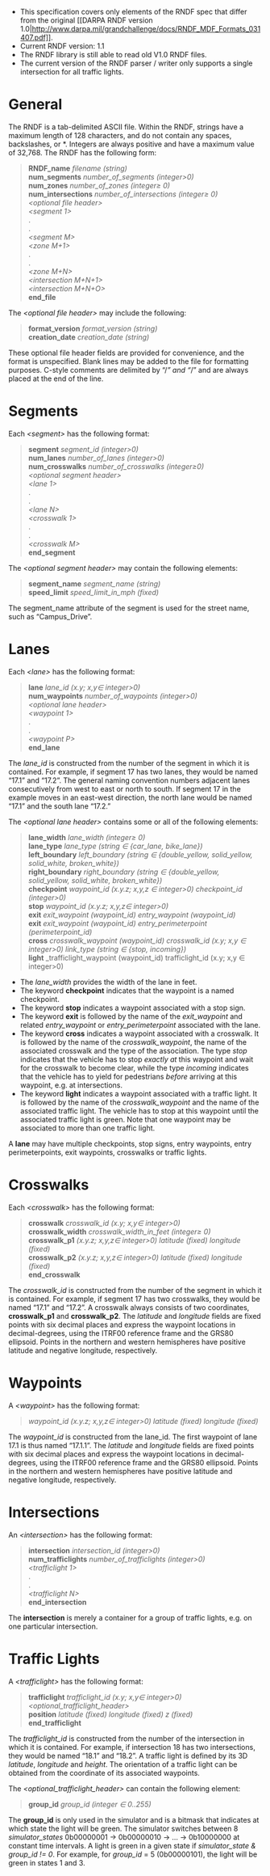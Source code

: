 * This specification covers only elements of the RNDF spec that differ from the original [[DARPA RNDF version 1.0|http://www.darpa.mil/grandchallenge/docs/RNDF_MDF_Formats_031407.pdf]].
* Current RNDF version: 1.1
* The RNDF library is still able to read old V1.0 RNDF files.
* The current version of the RNDF parser / writer only supports a single intersection for all traffic lights.


# General

The RNDF is a tab-delimited ASCII file. Within the RNDF, strings have a maximum length of 128 characters, and do not contain any spaces, backslashes, or *. Integers are always positive and have a maximum value of 32,768. The RNDF has the following form:

> **RNDF_name** _filename (string)_  
> **num_segments** _number_of_segments (integer\>0)_  
> **num_zones** _number_of_zones (integer≥ 0)_  
> **num_intersections** _number_of_intersections (integer≥ 0)_  
> _\<optional file header\>_  
> _\<segment 1\>_  
> .  
> .  
> _\<segment M\>_  
> _\<zone M+1\>_  
> .  
> .  
> _\<zone M+N\>_  
> _\<intersection M+N+1\>_  
> _\<intersection M+N+O\>_  
> **end_file**

The _\<optional file header\>_ may include the following:

> **format_version**  _format_version (string)_  
> **creation_date**  _creation_date (string)_

These optional file header fields are provided for convenience, and the format is unspecified. Blank lines may be added to the file for formatting purposes. C-style comments are delimited by “/*” and “*/” and are always placed at the end of the line.


# Segments


Each _\<segment\>_ has the following format:

> **segment**  _segment_id (integer\>0)_  
> **num_lanes**  _number_of_lanes (integer\>0)_  
> **num_crosswalks**  _number_of_crosswalks (integer≥0)_  
> _\<optional segment header\>_  
> _\<lane 1\>_  
> .  
> .  
> _\<lane N\>_  
> _\<crosswalk 1\>_  
> .  
> .  
> _\<crosswalk M\>_  
> **end_segment**

The _\<optional segment header\>_ may contain the following elements:

> **segment_name** _segment_name (string)_  
> **speed_limit** _speed_limit_in_mph (fixed)_

The segment_name attribute of the segment is used for the street name, such as “Campus_Drive”.


# Lanes


Each _\<lane\>_ has the following format:

> **lane**  _lane_id (x.y; x,y∈ integer\>0)_  
> **num_waypoints**  _number_of_waypoints (integer\>0)_  
> _\<optional lane header\>_  
> _\<waypoint 1\>_  
> .  
> .  
> _\<waypoint P\>_  
> **end_lane**

The _lane_id_ is constructed from the number of the segment in which it is contained. For example, if segment 17 has two lanes, they would be named “17.1” and “17.2”. The general naming convention numbers adjacent lanes consecutively from west to east or north to south. If segment 17 in the example moves in an east-west direction, the north lane would be named “17.1” and the south lane “17.2.”

The _\<optional lane header\>_ contains some or all of the following elements:

> **lane_width**  _lane_width (integer≥ 0)_  
> **lane_type**  _lane_type (string ∈ {car_lane, bike_lane})_  
> **left_boundary**  _left_boundary (string ∈ {double_yellow, solid_yellow, solid_white, broken_white})_  
> **right_boundary**  _right_boundary (string ∈ {double_yellow, solid_yellow, solid_white, broken_white})_  
> **checkpoint**  _waypoint_id (x.y.z; x,y,z ∈ integer\>0) checkpoint_id (integer\>0)_  
> **stop**  _waypoint_id (x.y.z; x,y,z∈ integer\>0)_  
> **exit** _exit_waypoint (waypoint_id)_  _entry_waypoint (waypoint_id)_  
> **exit** _exit_waypoint (waypoint_id)_  _entry_perimeterpoint (perimeterpoint_id)_  
> **cross**  _crosswalk_waypoint (waypoint_id)  crosswalk_id (x.y; x,y ∈ integer\>0)  link_type (string ∈ {stop, incoming})_  
> **light**  _trafficlight_waypoint (waypoint_id)  trafficlight_id (x.y; x,y ∈ integer\>0)


* The _lane_width_ provides the width of the lane in feet.
* The keyword **checkpoint** indicates that the waypoint is a named checkpoint.
* The keyword **stop** indicates a waypoint associated with a stop sign.
* The keyword **exit** is followed by the name of the _exit_waypoint_ and related _entry_waypoint_ or _entry_perimeterpoint_ associated with the lane.
* The keyword **cross** indicates a waypoint associated with a crosswalk. It is followed by the name of the _crosswalk_waypoint_, the name of the associated crosswalk and the type of the association. The type _stop_ indicates that the vehicle has to stop _exactly at_ this waypoint and wait for the crosswalk to become clear, while the type _incoming_ indicates that the vehicle has to yield for pedestrians _before_ arriving at this waypoint, e.g. at intersections.
* The keyword **light** indicates a waypoint associated with a traffic light. It is followed by the name of the _crosswalk_waypoint_ and the name of the associated traffic light. The vehicle has to stop at this waypoint until the associated traffic light is green. Note that one waypoint may be associated to more than one traffic light.

A **lane** may have multiple checkpoints, stop signs, entry waypoints, entry perimeterpoints, exit waypoints, crosswalks or traffic lights.

# Crosswalks

Each _\<crosswalk\>_ has the following format:

> **crosswalk**  _crosswalk_id (x.y; x,y∈ integer\>0)_  
> **crosswalk_width**  _crosswalk_width_in_feet (integer≥ 0)_  
> **crosswalk_p1**  _(x.y.z; x,y,z∈ integer\>0)     latitude (fixed)    longitude (fixed)_  
> **crosswalk_p2**  _(x.y.z; x,y,z∈ integer\>0)     latitude (fixed)    longitude (fixed)_  
> **end_crosswalk**

The _crosswalk_id_ is constructed from the number of the segment in which it is contained. For example, if segment 17 has two crosswalks, they would be named “17.1” and “17.2”. A crosswalk always consists of two coordinates, **crosswalk_p1** and **crosswalk_p2**. The _latitude_ and _longitude_ fields are fixed points with six decimal places and express the waypoint locations in decimal-degrees, using the ITRF00 reference frame and the GRS80 ellipsoid. Points in the northern and western hemispheres have positive latitude and negative longitude, respectively.


# Waypoints

A _\<waypoint\>_ has the following format:

> _waypoint_id_  _(x.y.z; x,y,z∈ integer\>0)     latitude (fixed)    longitude (fixed)_

The _waypoint_id_ is constructed from the lane_id. The first waypoint of lane 17.1 is thus named “17.1.1”. The _latitude_ and _longitude_ fields are fixed points with six decimal places and express the waypoint locations in decimal-degrees, using the ITRF00 reference frame and the GRS80 ellipsoid. Points in the northern and western hemispheres have positive latitude and negative longitude, respectively.

# Intersections

An _\<intersection\>_ has the following format:

> **intersection**  _intersection_id (integer\>0)_  
> **num_trafficlights** _number_of_trafficlights (integer\>0)_  
> _\<trafficlight 1\>_  
> .  
> .  
> _\<trafficlight N\>_  
> **end_intersection**

The **intersection** is merely a container for a group of traffic lights, e.g. on one particular intersection.


# Traffic Lights

A _\<trafficlight\>_ has the following format:

> **trafficlight**  _trafficlight_id (x.y; x,y∈ integer\>0)_  
> _\<optional_trafficlight_header\>_  
> **position**  _latitude (fixed)    longitude (fixed)    z (fixed)_  
> **end_trafficlight**

The _trafficlight_id_ is constructed from the number of the intersection in which it is contained. For example, if intersection 18 has two intersections, they would be named “18.1” and “18.2”. A traffic light is defined by its 3D _latitude_, _longitude_ and _height_. The orientation of a traffic light can be obtained from the coordinate of its associated waypoints.

The _\<optional_trafficlight_header\>_ can contain the following element:

> **group_id**  _group_id (integer ∈ 0..255)_

The **group_id** is only used in the simulator and is a bitmask that indicates at which state the light will be green. The simulator switches between 8 _simulator_states_ 0b00000001 -\> 0b00000010 -\> ... -\> 0b10000000 at constant time intervals. A light is green in a given state if _simulator_state & group_id != 0_. For example, for _group_id_ = 5 (0b00000101), the light will be green in states 1 and 3.
